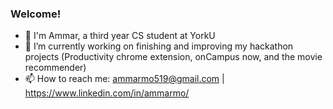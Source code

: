 ### Welcome!

- 📖 I'm Ammar, a third year CS student at YorkU
- 🔭 I’m currently working on finishing and improving my hackathon projects (Productivity chrome extension, onCampus now, and the movie recommender)
- 📫 How to reach me: ammarmo519@gmail.com | https://www.linkedin.com/in/ammarmo/
